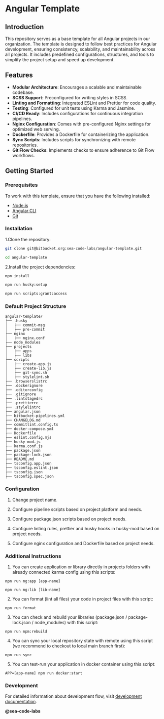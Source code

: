 # Angular Template

## Introduction

This repository serves as a base template for all Angular projects in our organization. The template is designed to follow best practices for Angular development, ensuring consistency, scalability, and maintainability across all projects. It includes predefined configurations, structures, and tools to simplify the project setup and speed up development.

## Features

- **Modular Architecture**: Encourages a scalable and maintainable codebase.
- **SCSS Support**: Preconfigured for writing styles in SCSS.
- **Linting and Formatting**: Integrated ESLint and Prettier for code quality.
- **Testing**: Configured for unit tests using Karma and Jasmine.
- **CI/CD Ready**: Includes configurations for continuous integration pipelines.
- **Nginx Configuration**: Comes with pre-configured Nginx settings for optimized web serving.
- **Dockerfile**: Provides a Dockerfile for containerizing the application.
- **Sync Scripts**: Includes scripts for synchronizing with remote repositories.
- **Git Flow Checks**: Implements checks to ensure adherence to Git Flow workflows.

## Getting Started

### Prerequisites

To work with this template, ensure that you have the following installed:

- [Node.js](https://nodejs.org/)
- [Angular CLI](https://angular.dev/tools/cli)
- [Git](https://git-scm.com/)

### Installation

1.Clone the repository:

```bash
git clone git@bitbucket.org:sea-code-labs/angular-template.git

cd angular-template
```

2.Install the project dependencies:

```bash
npm install

npm run husky:setup

npm run scripts:grant:access
```

### Default Project Structure

```text
angular-template/
├── .husky
│   ├── commit-msg
│   ├── pre-commit
├── nginx
│   ├── nginx.conf
├── node_modules
├── projects
│   ├── apps
│   ├── libs
├── scripts
│   ├── create-app.js
│   ├── create-lib.js
│   ├── git-sync.sh
│   ├── stylelint.sh
├── .browserslistrc
├── .dockerignore
├── .editorconfig
├── .gitignore
├── .lintstagedrc
├── .prettierrc
├── .stylelintrc
├── angular.json
├── bitbucket-pipelines.yml
├── CHANGELOG.md
├── commitlint.config.ts
├── docker-compose.yml
├── Dockerfile
├── eslint.config.mjs
├── husky-mod.js
├── karma.conf.js
├── package.json
├── package-lock.json
├── README.md
├── tsconfig.app.json
├── tsconfig.eslint.json
├── tsconfig.json
├── tsconfig.spec.json
```

### Configuration

1. Change project name.

2. Configure pipeline scripts based on project platform and needs.

3. Configure package.json scripts based on project needs.

4. Configure linting rules, prettier and husky hooks in husky-mod based on project needs.

5. Configure nginx configuration and Dockerfile based on project needs.

### Additional Instructions

1. You can create application or library directly in projects folders
   with already connected karma config using this scripts:

```
npm run ng:app [app-name]

npm run ng:lib [lib-name]
```

2. You can format (lint all files) your code in project files with this script:

```
npm run format
```

3. You can check and rebuild your libraries (package.json / package-lock.json / node_modules)
   with this script:

```
npm run npm:rebuild
```

4. You can sync your local repository state with remote using this script
   (we recommend to checkout to local main branch first):

```
npm run sync
```

5. You can test-run your application in docker container using this script:

```
APP=[app-name] npm run docker:start
```

### Development

For detailed information about development flow,
visit [development documentation](https://seacodelabs.atlassian.net/wiki/external/N2UwY2NiYzBiNGVjNDkwZGFkNjFhZDgyZTFjNTBkMjg).

**@sea-code-labs**
